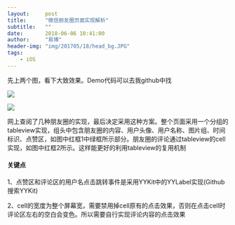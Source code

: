 ```yaml
---
layout:     post
title:      "微信朋友圈页面实现解析"
subtitle:   ""
date:       2018-06-06 10:41:00
author:     "易博"
header-img: "img/201705/18/head_bg.JPG"
tags:
    - iOS
---
```


先上两个图，看下大致效果。Demo代码可以去我github中找

![](http://www.xttxqjfg.cn/img/201806/06/06001.png)

![](http://www.xttxqjfg.cn/img/201806/06/06002.png)

网上查阅了几种朋友圈的实现，最后决定采用这种方案。整个页面采用一个分组的tableview实现，组头中包含朋友圈的内容、用户头像、用户名称、图片组、时间标识、点赞区，如图中红框1中绿框所示部分。朋友圈的评论通过tableview的cell实现，如图中红框2所示。这样能更好的利用tableview的复用机制

#### 关键点

1、点赞区和评论区的用户名点击跳转事件是采用YYKit中的YYLabel实现(Github搜索YYKit)

2、cell的宽度为整个屏幕宽，需要禁用掉cell原有的点击效果，否则在点击cell时评论区左右的空白会变色。所以需要自行实现评论内容的点击效果
